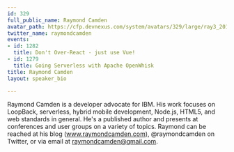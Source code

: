 ```yaml
---
id: 329
full_public_name: Raymond Camden
avatar_path: https://cfp.devnexus.com/system/avatars/329/large/ray3_2017.jpg?1507836294
twitter_name: raymondcamden
events:
- id: 1282
  title: Don't Over-React - just use Vue!
- id: 1279
  title: Going Serverless with Apache OpenWhisk
title: Raymond Camden
layout: speaker_bio

---
```

Raymond Camden is a developer advocate for IBM. His work focuses on LoopBack, serverless, hybrid mobile development, Node.js, HTML5, and web standards in general. He's a published author and presents at conferences and user groups on a variety of topics. Raymond can be reached at his blog (www.raymondcamden.com), @raymondcamden on Twitter, or via email at raymondcamden@gmail.com.
